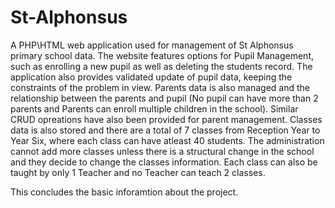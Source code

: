 # St-Alphonsus
A PHP\HTML web application used for management of St Alphonsus primary school data.
The website features options for Pupil Management, such as enrolling a new pupil as well as deleting the students record. The application also provides validated update of pupil data, keeping the constraints of the problem in view.
Parents data is also managed and the relationship between the parents and pupil (No pupil can have more than 2 parents and Parents can enroll multiple children in the school). Similar CRUD opreations have also been provided for parent management.
Classes data is also stored and there are a total of 7 classes from Reception Year to Year Six, where each class can have atleast 40 students. The administration cannot add more classes unless there is a structural change in the school and they decide to change the classes information. Each class can also be taught by only 1 Teacher and no Teacher can teach 2 classes.

This concludes the basic inforamtion about the project.
